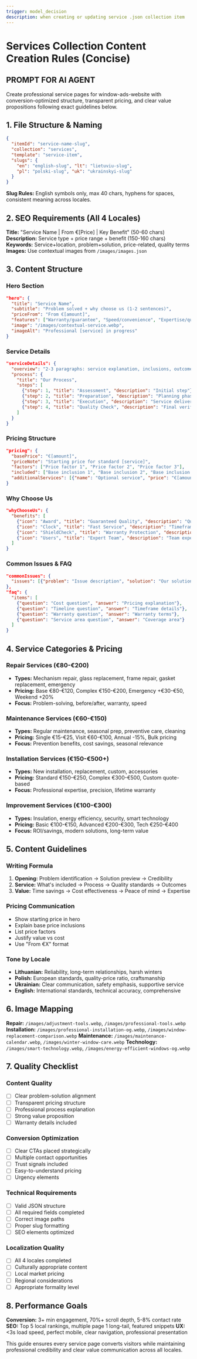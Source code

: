 ```yaml
---
trigger: model_decision
description: when creating or updating service .json collection item
---
```


# Services Collection Content Creation Rules (Concise)

## PROMPT FOR AI AGENT
Create professional service pages for window-ads-website with conversion-optimized structure, transparent pricing, and clear value propositions following exact guidelines below.

## 1. File Structure & Naming
```json
{
  "itemId": "service-name-slug",
  "collection": "services", 
  "template": "service-item",
  "slugs": {
    "en": "english-slug", "lt": "lietuviu-slug", 
    "pl": "polski-slug", "uk": "ukrainskyi-slug"
  }
}
```
**Slug Rules:** English symbols only, max 40 chars, hyphens for spaces, consistent meaning across locales.

## 2. SEO Requirements (All 4 Locales)
**Title:** "Service Name | From €[Price] | Key Benefit" (50-60 chars)
**Description:** Service type + price range + benefit (150-160 chars)
**Keywords:** Service+location, problem+solution, price-related, quality terms
**Images:** Use contextual images from `/images/images.json`

## 3. Content Structure

### Hero Section
```json
"hero": {
  "title": "Service Name",
  "subtitle": "Problem solved + why choose us (1-2 sentences)",
  "priceFrom": "From €[amount]",
  "features": ["Warranty/guarantee", "Speed/convenience", "Expertise/quality", "Comprehensive service"],
  "image": "/images/contextual-service.webp",
  "imageAlt": "Professional [service] in progress"
}
```

### Service Details
```json
"serviceDetails": {
  "overview": "2-3 paragraphs: service explanation, inclusions, outcomes",
  "process": {
    "title": "Our Process",
    "steps": [
      {"step": 1, "title": "Assessment", "description": "Initial step"},
      {"step": 2, "title": "Preparation", "description": "Planning phase"},
      {"step": 3, "title": "Execution", "description": "Service delivery"},
      {"step": 4, "title": "Quality Check", "description": "Final verification"}
    ]
  }
}
```

### Pricing Structure
```json
"pricing": {
  "basePrice": "€[amount]",
  "priceNote": "Starting price for standard [service]",
  "factors": ["Price factor 1", "Price factor 2", "Price factor 3"],
  "included": ["Base inclusion 1", "Base inclusion 2", "Base inclusion 3"],
  "additionalServices": [{"name": "Optional service", "price": "€[amount]", "description": "Brief desc"}]
}
```

### Why Choose Us
```json
"whyChooseUs": {
  "benefits": [
    {"icon": "Award", "title": "Guaranteed Quality", "description": "Quality guarantee"},
    {"icon": "Clock", "title": "Fast Service", "description": "Timeframe commitment"},
    {"icon": "ShieldCheck", "title": "Warranty Protection", "description": "Warranty details"},
    {"icon": "Users", "title": "Expert Team", "description": "Team expertise"}
  ]
}
```

### Common Issues & FAQ
```json
"commonIssues": {
  "issues": [{"problem": "Issue description", "solution": "Our solution", "timeframe": "Resolution time"}]
},
"faq": {
  "items": [
    {"question": "Cost question", "answer": "Pricing explanation"},
    {"question": "Timeline question", "answer": "Timeframe details"},
    {"question": "Warranty question", "answer": "Warranty terms"},
    {"question": "Service area question", "answer": "Coverage area"}
  ]
}
```

## 4. Service Categories & Pricing

### Repair Services (€80-€200)
- **Types:** Mechanism repair, glass replacement, frame repair, gasket replacement, emergency
- **Pricing:** Base €80-€120, Complex €150-€200, Emergency +€30-€50, Weekend +20%
- **Focus:** Problem-solving, before/after, warranty, speed

### Maintenance Services (€60-€150)  
- **Types:** Regular maintenance, seasonal prep, preventive care, cleaning
- **Pricing:** Single €15-€25, Visit €60-€100, Annual -15%, Bulk pricing
- **Focus:** Prevention benefits, cost savings, seasonal relevance

### Installation Services (€150-€500+)
- **Types:** New installation, replacement, custom, accessories
- **Pricing:** Standard €150-€250, Complex €300-€500, Custom quote-based
- **Focus:** Professional expertise, precision, lifetime warranty

### Improvement Services (€100-€300)
- **Types:** Insulation, energy efficiency, security, smart technology
- **Pricing:** Basic €100-€150, Advanced €200-€300, Tech €250-€400
- **Focus:** ROI/savings, modern solutions, long-term value

## 5. Content Guidelines

### Writing Formula
1. **Opening:** Problem identification → Solution preview → Credibility
2. **Service:** What's included → Process → Quality standards → Outcomes  
3. **Value:** Time savings → Cost effectiveness → Peace of mind → Expertise

### Pricing Communication
- Show starting price in hero
- Explain base price inclusions
- List price factors
- Justify value vs cost
- Use "From €X" format

### Tone by Locale
- **Lithuanian:** Reliability, long-term relationships, harsh winters
- **Polish:** European standards, quality-price ratio, craftsmanship
- **Ukrainian:** Clear communication, safety emphasis, supportive service
- **English:** International standards, technical accuracy, comprehensive

## 6. Image Mapping

**Repair:** `/images/adjustment-tools.webp`, `/images/professional-tools.webp`
**Installation:** `/images/professional-installation-og.webp`, `/images/window-replacement-comparison.webp`
**Maintenance:** `/images/maintenance-calendar.webp`, `/images/winter-window-care.webp`
**Technology:** `/images/smart-technology.webp`, `/images/energy-efficient-windows-og.webp`

## 7. Quality Checklist

### Content Quality
- [ ] Clear problem-solution alignment
- [ ] Transparent pricing structure  
- [ ] Professional process explanation
- [ ] Strong value proposition
- [ ] Warranty details included

### Conversion Optimization
- [ ] Clear CTAs placed strategically
- [ ] Multiple contact opportunities
- [ ] Trust signals included
- [ ] Easy-to-understand pricing
- [ ] Urgency elements

### Technical Requirements
- [ ] Valid JSON structure
- [ ] All required fields completed
- [ ] Correct image paths
- [ ] Proper slug formatting
- [ ] SEO elements optimized

### Localization Quality
- [ ] All 4 locales completed
- [ ] Culturally appropriate content
- [ ] Local market pricing
- [ ] Regional considerations
- [ ] Appropriate formality level

## 8. Performance Goals

**Conversion:** 3+ min engagement, 70%+ scroll depth, 5-8% contact rate
**SEO:** Top 5 local rankings, multiple page 1 long-tail, featured snippets
**UX:** <3s load speed, perfect mobile, clear navigation, professional presentation

This guide ensures every service page converts visitors while maintaining professional credibility and clear value communication across all locales.

